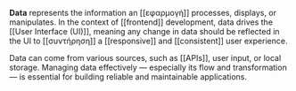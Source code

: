 **Data** represents the information an [[εφαρμογή]] processes, displays, or manipulates. In the context of [[frontend]] development, data drives the [[User Interface (UI)]], meaning any change in data should be reflected in the UI to [[συντήρηση]] a [[responsive]] and [[consistent]] user experience.

Data can come from various sources, such as [[APIs]], user input, or local storage. Managing data effectively — especially its flow and transformation — is essential for building reliable and maintainable applications.